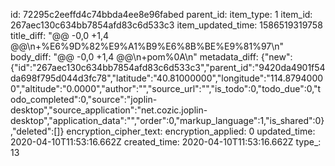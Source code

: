 id: 72295c2eeffd4c74bbda4ee8e96fabed
parent_id: 
item_type: 1
item_id: 267aec130c634bb7854afd83c6d533c3
item_updated_time: 1586519319758
title_diff: "@@ -0,0 +1,4 @@\n+%E6%9D%82%E9%A1%B9%E6%8B%BE%E9%81%97\n"
body_diff: "@@ -0,0 +1,4 @@\n+pom%0A\n"
metadata_diff: {"new":{"id":"267aec130c634bb7854afd83c6d533c3","parent_id":"9420da4901f54da698f795d044d3fc78","latitude":"40.81000000","longitude":"114.87940000","altitude":"0.0000","author":"","source_url":"","is_todo":0,"todo_due":0,"todo_completed":0,"source":"joplin-desktop","source_application":"net.cozic.joplin-desktop","application_data":"","order":0,"markup_language":1,"is_shared":0},"deleted":[]}
encryption_cipher_text: 
encryption_applied: 0
updated_time: 2020-04-10T11:53:16.662Z
created_time: 2020-04-10T11:53:16.662Z
type_: 13